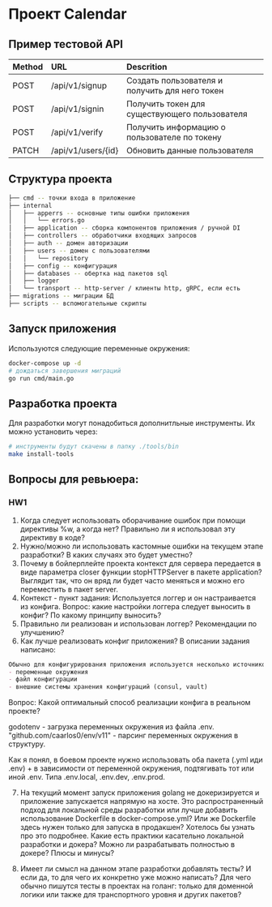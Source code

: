 # Проект Calendar

## Пример тестовой API

|Method|URL|Descrition|
|:--|:--|:--|
|POST|/api/v1/signup| Создать пользователя и получить для него токен|
|POST|/api/v1/signin| Получить токен для существующего пользователя |
|POST|/api/v1/verify| Получить информацию о пользователе по токену |
|PATCH|/api/v1/users/{id}| Обновить данные пользователя |

## Структура проекта

```sh
├── cmd -- точки входа в приложение
├── internal
│   ├── apperrs -- основные типы ошибки приложения
│   │   └── errors.go
│   ├── application -- сборка компонентов приложения / ручной DI
│   ├── controllers -- обработчики входящих запросов
│   ├── auth -- домен авторизации
│   ├── users -- домен с пользователями
│   │   └── repository
│   ├── config -- конфигурация
│   ├── databases -- обертка над пакетов sql
│   ├── logger
│   └── transport -- http-server / клиенты http, gRPC, если есть
├── migrations -- миграции БД
├── scripts -- вспомогательные скрипты

```

## Запуск приложения

Используются следующие переменные окружения:

```sh
docker-compose up -d
# дождаться завершения миграций
go run cmd/main.go

```

## Разработка проекта

Для разработки могут понадобиться дополнитльные инструменты. Их можно установить через:
```sh
# инструменты будут скачены в папку ./tools/bin
make install-tools
```

## Вопросы для ревьюера:

### HW1
1. Когда следует использовать оборачивание ошибок при помощи директивы %w, а когда нет? Правильно ли я использовал эту директиву в коде? 
2. Нужно/можно ли использовать кастомные ошибки на текущем этапе разработки? В каких случаях это будет уместно?
3. Почему в бойлерплейте проекта контекст для сервера передается в виде параметра closer функции stopHTTPServer в пакете application? Выглядит так, что он вряд ли будет часто меняться и можно его переместить в пакет server.
4. Контекст - пункт задания: Используется логгер и он настраивается из конфига. Вопрос: какие настройки логгера следует выносить в конфиг? По какому принципу выносить?
5. Правильно ли реализован и использован логгер? Рекомендации по улучшению?
6. Как лучше реализовать конфиг приложения?
В описании задания написано:
```markdown
Обычно для конфигурирования приложения используется несколько источников:
- переменные окружения
- файл конфигурации
- внешние системы хранения конфигураций (consul, vault)
```

Вопрос: Какой оптимальный способ реализации конфига в реальном проекте?

godotenv - загрузка переменных окружения из файла .env.
"github.com/caarlos0/env/v11" - парсинг переменных окружения в структуру.

Как я понял, в боевом проекте нужно использовать оба пакета (.yml иди .env) + в зависимости от переменной окружения, подтягивать тот или иной .env. Типа .env.local, .env.dev, .env.prod.

7. На текущий момент запуск приложения golang не докеризируется и приложение запускается напрямую на хосте. Это распространенный подход для локальной среды разработки или лучше добавить использование Dockerfile в docker-compose.yml? Или же Dockerfile здесь нужен только для запуска в продакшен? Хотелось бы узнать про это подробнее. Какие есть практики касательно локальной разработки и докера? Можно ли разрабатывать полностью  в докере? Плюсы и минусы?

8. Имеет ли смысл на данном этапе разработки добавлять тесты? И если да, то для чего их конкретно уже можно написать? Для чего обычно пишутся тесты в проектах на голанг: только для доменной логики или также для транспортного уровня и других пакетов?